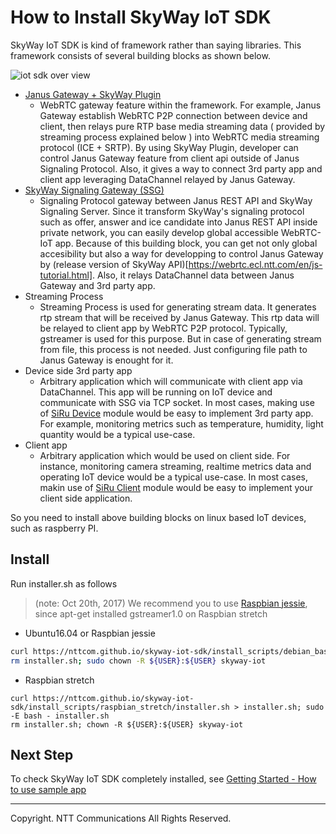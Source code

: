 # How to Install SkyWay IoT SDK

SkyWay IoT SDK is kind of framework rather than saying libraries. This framework consists of several building blocks as shown below.

![iot sdk over view](https://s3-us-west-1.amazonaws.com/skyway-iot-sdk/skyway-iot-sdk-overview.png)

- [Janus Gateway + SkyWay Plugin](https://github.com/nttcom/janus-skywayiot-plugin)
  - WebRTC gateway feature within the framework. For example, Janus Gateway establish WebRTC P2P connection between device and client, then relays pure RTP base media streaming data ( provided by streaming process explained below ) into WebRTC media streaming protocol (ICE + SRTP). By using SkyWay Plugin, developer can control Janus Gateway feature from client api outside of Janus Signaling Protocol. Also, it gives a way to connect 3rd party app and client app leveraging DataChannel relayed by Janus Gateway.
- [SkyWay Signaling Gateway (SSG)](https://github.com/nttcom/skyway-signaling-gateway)
  - Signaling Protocol gateway between Janus REST API and SkyWay Signaling Server. Since it transform SkyWay's signaling protocol such as offer, answer and ice candidate into Janus REST API inside private network, you can easily develop global accessible WebRTC-IoT app. Because of this building block, you can get not only global accesibility but also a way for developping to control Janus Gateway by (release version of SkyWay API)[https://webrtc.ecl.ntt.com/en/js-tutorial.html]. Also, it relays DataChannel data between Janus Gateway and 3rd party app.
- Streaming Process
  - Streaming Process is used for generating stream data. It generates rtp stream that will be received by Janus Gateway. This rtp data will be relayed to client app by WebRTC P2P protocol. Typically, gstreamer is used for this purpose. But in case of generating stream from file, this process is not needed. Just configuring file path to Janus Gateway is enought for it.
- Device side 3rd party app
  - Arbitrary application which will communicate with client app via DataChannel. This app will be running on IoT device and communicate with SSG via TCP socket. In most cases, making use of [SiRu Device](https://github.com/nttcom/skyway-siru-device) module would be easy to implement 3rd party app. For example, monitoring metrics such as temperature, humidity, light quantity would be a typical use-case.
- Client app
  - Arbitrary application which would be used on client side. For instance, monitoring camera streaming, realtime metrics data and operating IoT device would be a typical use-case. In most cases, makin use of [SiRu Client](https://github.com/nttcom/skyway-siru-client) module would be easy to implement your client side application.

So you need to install above building blocks on linux based IoT devices, such as raspberry PI.

## Install

Run installer.sh as follows

> (note: Oct 20th, 2017)
> We recommend you to use [Raspbian jessie](https://downloads.raspberrypi.org/raspbian_lite/images/raspbian_lite-2017-07-05/), since apt-get installed gstreamer1.0 on Raspbian stretch

* Ubuntu16.04 or Raspbian jessie

```bash
curl https://nttcom.github.io/skyway-iot-sdk/install_scripts/debian_based/installer.sh > installer.sh; sudo -E bash - installer.sh
rm installer.sh; sudo chown -R ${USER}:${USER} skyway-iot
```

* Raspbian stretch

```
curl https://nttcom.github.io/skyway-iot-sdk/install_scripts/raspbian_stretch/installer.sh > installer.sh; sudo -E bash - installer.sh
rm installer.sh; chown -R ${USER}:${USER} skyway-iot
```


## Next Step

To check SkyWay IoT SDK completely installed, see [Getting Started - How to use sample app](./how_to_use_sample_app.md)

---
Copyright. NTT Communications All Rights Reserved.

